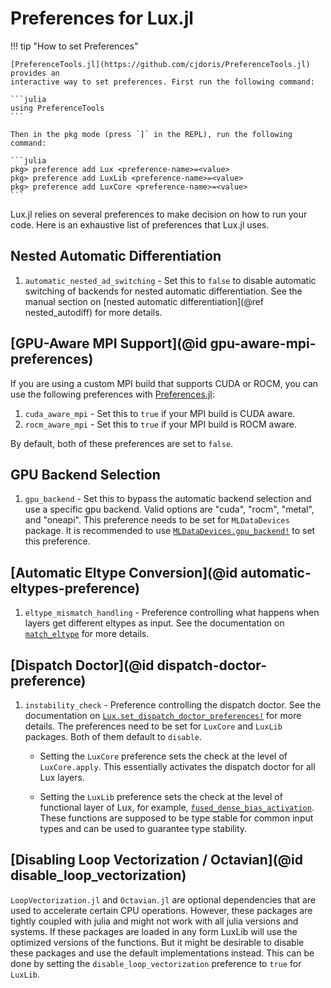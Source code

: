 # Preferences for Lux.jl

!!! tip "How to set Preferences"

    [PreferenceTools.jl](https://github.com/cjdoris/PreferenceTools.jl) provides an
    interactive way to set preferences. First run the following command:

    ```julia
    using PreferenceTools
    ```

    Then in the pkg mode (press `]` in the REPL), run the following command:

    ```julia
    pkg> preference add Lux <preference-name>=<value>
    pkg> preference add LuxLib <preference-name>=<value>
    pkg> preference add LuxCore <preference-name>=<value>
    ```

Lux.jl relies on several preferences to make decision on how to run your code. Here is an
exhaustive list of preferences that Lux.jl uses.

## Nested Automatic Differentiation

1. `automatic_nested_ad_switching` - Set this to `false` to disable automatic switching
   of backends for nested automatic differentiation. See the manual section on
   [nested automatic differentiation](@ref nested_autodiff) for more details.

## [GPU-Aware MPI Support](@id gpu-aware-mpi-preferences)

If you are using a custom MPI build that supports CUDA or ROCM, you can use the following
preferences with [Preferences.jl](https://github.com/JuliaPackaging/Preferences.jl):

1. `cuda_aware_mpi` - Set this to `true` if your MPI build is CUDA aware.
2. `rocm_aware_mpi` - Set this to `true` if your MPI build is ROCM aware.

By default, both of these preferences are set to `false`.

## GPU Backend Selection

1. `gpu_backend` - Set this to bypass the automatic backend selection and use a specific
   gpu backend. Valid options are "cuda", "rocm", "metal", and "oneapi". This preference
   needs to be set for `MLDataDevices` package. It is recommended to use
   [`MLDataDevices.gpu_backend!`](@ref) to set this preference.

## [Automatic Eltype Conversion](@id automatic-eltypes-preference)

1. `eltype_mismatch_handling` - Preference controlling what happens when layers get
   different eltypes as input. See the documentation on [`match_eltype`](@ref) for more
   details.

## [Dispatch Doctor](@id dispatch-doctor-preference)

1. `instability_check` - Preference controlling the dispatch doctor. See the documentation
   on [`Lux.set_dispatch_doctor_preferences!`](@ref) for more details. The preferences need
   to be set for `LuxCore` and `LuxLib` packages. Both of them default to `disable`.

   - Setting the `LuxCore` preference sets the check at the level of `LuxCore.apply`. This
     essentially activates the dispatch doctor for all Lux layers.

   - Setting the `LuxLib` preference sets the check at the level of functional layer of
     Lux, for example, [`fused_dense_bias_activation`](@ref). These functions are supposed
     to be type stable for common input types and can be used to guarantee type stability.

## [Disabling Loop Vectorization / Octavian](@id disable_loop_vectorization)

`LoopVectorization.jl` and `Octavian.jl` are optional dependencies that are used to
accelerate certain CPU operations. However, these packages are tightly coupled with julia
and might not work with all julia versions and systems. If these packages are loaded in any
form LuxLib will use the optimized versions of the functions. But it might be desirable to
disable these packages and use the default implementations instead. This can be done by
setting the `disable_loop_vectorization` preference to `true` for `LuxLib`.
